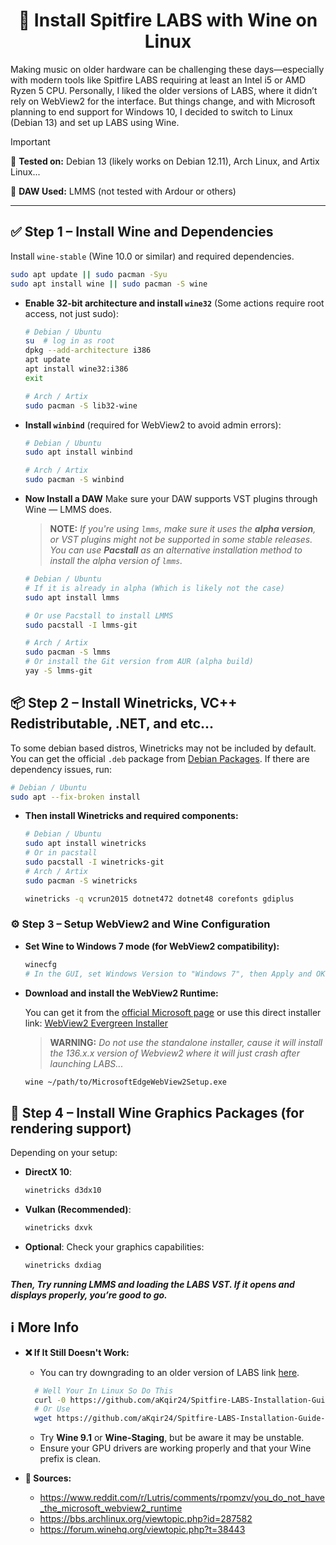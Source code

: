 <h1 align="center">🎹 Install Spitfire LABS with Wine on Linux</h1>

Making music on older hardware can be challenging these days—especially with modern tools like Spitfire LABS requiring at least an Intel i5 or AMD Ryzen 5 CPU. Personally, I liked the older versions of LABS, where it didn’t rely on WebView2 for the interface. But things change, and with Microsoft planning to end support for Windows 10, I decided to switch to Linux (Debian 13) and set up LABS using Wine.

> [!important]
> 📝 **Tested on:** Debian 13 (likely works on Debian 12.11), Arch Linux, and Artix Linux...
> 
> 🧪 **DAW Used:** LMMS (not tested with Ardour or others)
>
> 
___

## ✅ Step 1 – Install Wine and Dependencies

Install `wine-stable` (Wine 10.0 or similar) and required dependencies.

```bash
sudo apt update || sudo pacman -Syu
sudo apt install wine || sudo pacman -S wine
````

* **Enable 32-bit architecture and install `wine32`** (Some actions require root access, not just sudo):

  ```bash
  # Debian / Ubuntu
  su  # log in as root
  dpkg --add-architecture i386
  apt update
  apt install wine32:i386
  exit
  ```

  ```bash
  # Arch / Artix
  sudo pacman -S lib32-wine
  ```

* **Install `winbind`** (required for WebView2 to avoid admin errors):

  ```bash
  # Debian / Ubuntu
  sudo apt install winbind

  # Arch / Artix
  sudo pacman -S winbind
  ```

* **Now Install a DAW**
  Make sure your DAW supports VST plugins through Wine — LMMS does.

  > **NOTE:**
  > *If you're using `lmms`, make sure it uses the **alpha version**, or VST plugins might not be supported in some stable releases. You can use **Pacstall** as an alternative installation method to install the alpha version of `lmms`.*

  ```bash
  # Debian / Ubuntu
  # If it is already in alpha (Which is likely not the case)
  sudo apt install lmms

  # Or use Pacstall to install LMMS
  sudo pacstall -I lmms-git
  ```

  ```bash
  # Arch / Artix
  sudo pacman -S lmms
  # Or install the Git version from AUR (alpha build)
  yay -S lmms-git
  ```

## 📦 Step 2 – Install Winetricks, VC++ Redistributable, .NET, and etc...

To some debian based distros, Winetricks may not be included by default. You can get the official `.deb` package from [Debian Packages](https://packages.debian.org/trixie/winetricks). If there are dependency issues, run:

```bash
# Debian / Ubuntu 
sudo apt --fix-broken install
```

* **Then install Winetricks and required components:**
  ```bash
  # Debian / Ubuntu
  sudo apt install winetricks
  # Or in pacstall
  sudo pacstall -I winetricks-git
  # Arch / Artix
  sudo pacman -S winetricks
  ```

  ```bash
  winetricks -q vcrun2015 dotnet472 dotnet48 corefonts gdiplus
  ```
  

### ⚙️ Step 3 – Setup WebView2 and Wine Configuration

* **Set Wine to Windows 7 mode (for WebView2 compatibility):**

  ```bash
  winecfg
  # In the GUI, set Windows Version to "Windows 7", then Apply and OK.
  ```

* **Download and install the WebView2 Runtime:**

  You can get it from the [official Microsoft page](https://developer.microsoft.com/en-us/microsoft-edge/webview2) or use this direct installer link:
  [WebView2 Evergreen Installer](https://go.microsoft.com/fwlink/p/?LinkId=2124703)

  > **WARNING:**
  > *Do not use the standalone installer, cause it will install the 136.x.x version of Webview2 where it will just crash after launching LABS...*

  ```bash
  wine ~/path/to/MicrosoftEdgeWebView2Setup.exe
  ```

## 🎨 Step 4 – Install Wine Graphics Packages (for rendering support)

Depending on your setup:

* **DirectX 10**:

  ```bash
  winetricks d3dx10
  ```

* **Vulkan (Recommended)**:

  ```bash
  winetricks dxvk
  ```

* **Optional**: Check your graphics capabilities:

  ```bash
  winetricks dxdiag
  ```

***Then, Try running LMMS and loading the LABS VST. If it opens and displays properly, you’re good to go.***

## ℹ️  More Info

* **❌ If It Still Doesn't Work:**

  * You can try downgrading to an older version of LABS link [here](https://github.com/aKqir24/Spitfire-LABS-Installation-Guide-In-Linux/blob/main/LABS.dll.zip).

  ```bash
    # Well Your In Linux So Do This
    curl -0 https://github.com/aKqir24/Spitfire-LABS-Installation-Guide-In-Linux/raw/refs/heads/main/LABS.dll.zip
    # Or Use
    wget https://github.com/aKqir24/Spitfire-LABS-Installation-Guide-In-Linux/raw/refs/heads/main/LABS.dll.zip
  ```

  * Try **Wine 9.1** or **Wine-Staging**, but be aware it may be unstable.
  * Ensure your GPU drivers are working properly and that your Wine prefix is clean.

* **🔗 Sources:**

  * https://www.reddit.com/r/Lutris/comments/rpomzv/you_do_not_have_the_microsoft_webview2_runtime
  * https://bbs.archlinux.org/viewtopic.php?id=287582
  * https://forum.winehq.org/viewtopic.php?t=38443
